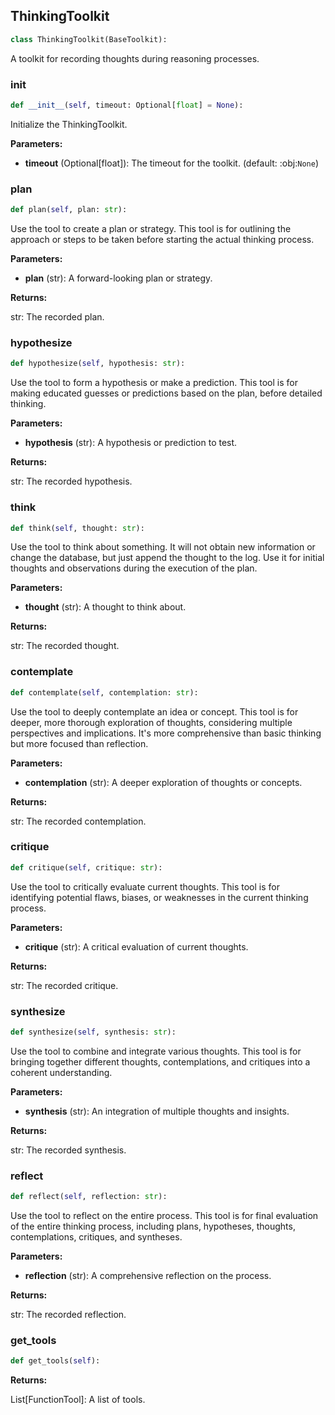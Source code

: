 <a id="camel.toolkits.thinking_toolkit"></a>

<a id="camel.toolkits.thinking_toolkit.ThinkingToolkit"></a>

## ThinkingToolkit

```python
class ThinkingToolkit(BaseToolkit):
```

A toolkit for recording thoughts during reasoning processes.

<a id="camel.toolkits.thinking_toolkit.ThinkingToolkit.__init__"></a>

### __init__

```python
def __init__(self, timeout: Optional[float] = None):
```

Initialize the ThinkingToolkit.

**Parameters:**

- **timeout** (Optional[float]): The timeout for the toolkit. (default: :obj:`None`)

<a id="camel.toolkits.thinking_toolkit.ThinkingToolkit.plan"></a>

### plan

```python
def plan(self, plan: str):
```

Use the tool to create a plan or strategy.
This tool is for outlining the approach or steps to be taken before
starting the actual thinking process.

**Parameters:**

- **plan** (str): A forward-looking plan or strategy.

**Returns:**

  str: The recorded plan.

<a id="camel.toolkits.thinking_toolkit.ThinkingToolkit.hypothesize"></a>

### hypothesize

```python
def hypothesize(self, hypothesis: str):
```

Use the tool to form a hypothesis or make a prediction.
This tool is for making educated guesses or predictions based on
the plan, before detailed thinking.

**Parameters:**

- **hypothesis** (str): A hypothesis or prediction to test.

**Returns:**

  str: The recorded hypothesis.

<a id="camel.toolkits.thinking_toolkit.ThinkingToolkit.think"></a>

### think

```python
def think(self, thought: str):
```

Use the tool to think about something.
It will not obtain new information or change the database, but just
append the thought to the log. Use it for initial thoughts and
observations during the execution of the plan.

**Parameters:**

- **thought** (str): A thought to think about.

**Returns:**

  str: The recorded thought.

<a id="camel.toolkits.thinking_toolkit.ThinkingToolkit.contemplate"></a>

### contemplate

```python
def contemplate(self, contemplation: str):
```

Use the tool to deeply contemplate an idea or concept.
This tool is for deeper, more thorough exploration of thoughts,
considering multiple perspectives and implications. It's more
comprehensive than basic thinking but more focused than reflection.

**Parameters:**

- **contemplation** (str): A deeper exploration of thoughts or concepts.

**Returns:**

  str: The recorded contemplation.

<a id="camel.toolkits.thinking_toolkit.ThinkingToolkit.critique"></a>

### critique

```python
def critique(self, critique: str):
```

Use the tool to critically evaluate current thoughts.
This tool is for identifying potential flaws, biases, or
weaknesses in the current thinking process.

**Parameters:**

- **critique** (str): A critical evaluation of current thoughts.

**Returns:**

  str: The recorded critique.

<a id="camel.toolkits.thinking_toolkit.ThinkingToolkit.synthesize"></a>

### synthesize

```python
def synthesize(self, synthesis: str):
```

Use the tool to combine and integrate various thoughts.
This tool is for bringing together different thoughts, contemplations,
and critiques into a coherent understanding.

**Parameters:**

- **synthesis** (str): An integration of multiple thoughts and insights.

**Returns:**

  str: The recorded synthesis.

<a id="camel.toolkits.thinking_toolkit.ThinkingToolkit.reflect"></a>

### reflect

```python
def reflect(self, reflection: str):
```

Use the tool to reflect on the entire process.
This tool is for final evaluation of the entire thinking process,
including plans, hypotheses, thoughts, contemplations, critiques,
and syntheses.

**Parameters:**

- **reflection** (str): A comprehensive reflection on the process.

**Returns:**

  str: The recorded reflection.

<a id="camel.toolkits.thinking_toolkit.ThinkingToolkit.get_tools"></a>

### get_tools

```python
def get_tools(self):
```

**Returns:**

  List[FunctionTool]: A list of tools.
